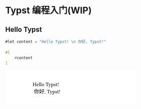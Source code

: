 # Typst 编程入门(WIP)

## Hello Typst

```rust
#let content = "Hello Typst! \n 你好, Typst!"

#[
    #content
]
```

![Hello Typst](./assets/images/hello-typst-result.png)
